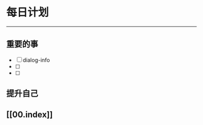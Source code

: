 
# 每日计划
---
## 重要的事

- [ ]  dialog-info
- [ ]  
- [ ]  



## 提升自己

  



## [[00.index]]










